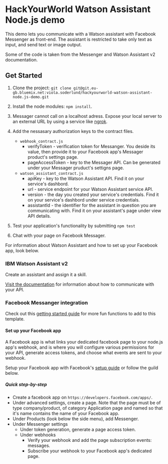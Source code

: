 # HackYourWorld Watson Assistant Node.js demo

This demo lets you communicate with a Watson assistant with Facebook Messenger as front-end. The assistant is restricted to take only text as input, and send text or image output.

Some of the code is taken from the Messenger and Watson Assistant v2 documentation.

## Get Started

1) Clone the project: `git clone git@git.eu-gb.bluemix.net:viola.soderlund/hackyourworld-watson-assistant-node.js-demo.git`

2) Install the node modules: `npm install`.

3) Messager cannot call on a localhost adress. Expose your local server to an external URL by using a service like [ngrok][].

4) Add the nessasary authorization keys to the contract files.
    - `webhook_contract.js`
        - verifyToken - verification token for Messanger. You deside its value, then provide it to your Facebook app's Messager product's settings page.
        - pageAccessToken - key to the Messager API. Can be generated under your Messager pruduct's settigns page.
    - `watson_assistant_contract.js`
        - apiKey - key to the Watson Assistant API. Find it on your service's dashbord.
        - url - service endpoint for your Watson Assistant service API.
        - version - the day you created your service's credentials. Find it on your service's dashbord under service credentials.
        - assistantId - the identifier for the assistant in question you are communicating with. Find it on your assistant's page under view API details. 

5) Test your application's functionality by submitting `npm test`

6) Chat with your page on Facebook Messager.

For information about Watson Assistant and how to set up your Facebook app, look below.

### IBM Watson Assistant v2

Create an assistant and assign it a skill.

[Visit the documentation][] for information about how to communicate with your API.

### Facebook Messanger integration

Check out this [getting started guide][] for more fun functions to add to this template.

#### Set up your Facebook app

A Facebook app is what links your dedicated facebook page to your node.js app's webhook, and is where you will configure various permissions for your API, generate access tokens, and choose what events are sent to your webhook.

Setup your Facebook app with Facebook's [setup guide][] or follow the guild below.

##### Quick step-by-step

- Create a facebook app on `https://developers.facebook.com/apps/`.
- Under advanced settings, create a page. Note that the page must be of type company/product, of category Application page and named so that it's name contains the name of your Facebook app.
- Under Products (look below the side menu), add Messenger.
- Under Messenger settings
    - Under token generation, generate a page access token.
    - Under webhooks
        - Verify your webhook and add the page subscription events: messages.
        - Subscribe your webhook to your Facebook app's dedicated page.

[ngrok]: https://ngrok.com/
[Visit the documentation]: https://cloud.ibm.com/apidocs/assistant-v2?code=node#authentication
[setup guide]: https://developers.facebook.com/docs/messenger-platform/getting-started/app-setup
[getting started guide]: https://developers.facebook.com/docs/messenger-platform/getting-started/quick-start 